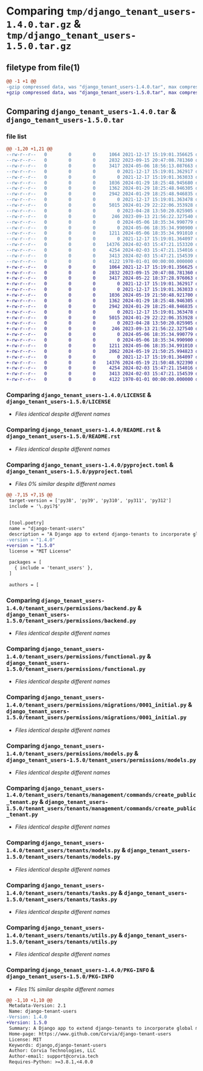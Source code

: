 # Comparing `tmp/django_tenant_users-1.4.0.tar.gz` & `tmp/django_tenant_users-1.5.0.tar.gz`

## filetype from file(1)

```diff
@@ -1 +1 @@
-gzip compressed data, was "django_tenant_users-1.4.0.tar", max compression
+gzip compressed data, was "django_tenant_users-1.5.0.tar", max compression
```

## Comparing `django_tenant_users-1.4.0.tar` & `django_tenant_users-1.5.0.tar`

### file list

```diff
@@ -1,20 +1,21 @@
--rw-r--r--   0        0        0     1064 2021-12-17 15:19:01.356625 django_tenant_users-1.4.0/LICENSE
--rw-r--r--   0        0        0     2832 2023-09-15 20:47:08.781360 django_tenant_users-1.4.0/README.rst
--rw-r--r--   0        0        0     3417 2024-05-06 18:56:13.087663 django_tenant_users-1.4.0/pyproject.toml
--rw-r--r--   0        0        0        0 2021-12-17 15:19:01.362917 django_tenant_users-1.4.0/tenant_users/__init__.py
--rw-r--r--   0        0        0        0 2021-12-17 15:19:01.363033 django_tenant_users-1.4.0/tenant_users/permissions/__init__.py
--rw-r--r--   0        0        0     1036 2024-01-29 18:25:48.945680 django_tenant_users-1.4.0/tenant_users/permissions/backend.py
--rw-r--r--   0        0        0     1362 2024-01-29 18:25:48.946305 django_tenant_users-1.4.0/tenant_users/permissions/functional.py
--rw-r--r--   0        0        0     2942 2024-01-29 18:25:48.946835 django_tenant_users-1.4.0/tenant_users/permissions/migrations/0001_initial.py
--rw-r--r--   0        0        0        0 2021-12-17 15:19:01.363478 django_tenant_users-1.4.0/tenant_users/permissions/migrations/__init__.py
--rw-r--r--   0        0        0     5015 2024-01-29 22:22:06.353928 django_tenant_users-1.4.0/tenant_users/permissions/models.py
--rw-r--r--   0        0        0        0 2023-04-28 13:50:20.025905 django_tenant_users-1.4.0/tenant_users/tenants/__init__.py
--rw-r--r--   0        0        0      246 2023-09-13 21:56:22.327540 django_tenant_users-1.4.0/tenant_users/tenants/apps.py
--rw-r--r--   0        0        0        0 2024-05-06 18:35:34.990779 django_tenant_users-1.4.0/tenant_users/tenants/management/__init__.py
--rw-r--r--   0        0        0        0 2024-05-06 18:35:34.990900 django_tenant_users-1.4.0/tenant_users/tenants/management/commands/__init__.py
--rw-r--r--   0        0        0     1211 2024-05-06 18:35:34.991010 django_tenant_users-1.4.0/tenant_users/tenants/management/commands/create_public_tenant.py
--rw-r--r--   0        0        0        0 2021-12-17 15:19:01.364097 django_tenant_users-1.4.0/tenant_users/tenants/migrations/__init__.py
--rw-r--r--   0        0        0    14376 2024-02-03 15:47:21.153320 django_tenant_users-1.4.0/tenant_users/tenants/models.py
--rw-r--r--   0        0        0     4254 2024-02-03 15:47:21.154016 django_tenant_users-1.4.0/tenant_users/tenants/tasks.py
--rw-r--r--   0        0        0     3413 2024-02-03 15:47:21.154539 django_tenant_users-1.4.0/tenant_users/tenants/utils.py
--rw-r--r--   0        0        0     4122 1970-01-01 00:00:00.000000 django_tenant_users-1.4.0/PKG-INFO
+-rw-r--r--   0        0        0     1064 2021-12-17 15:19:01.356625 django_tenant_users-1.5.0/LICENSE
+-rw-r--r--   0        0        0     2832 2023-09-15 20:47:08.781360 django_tenant_users-1.5.0/README.rst
+-rw-r--r--   0        0        0     3417 2024-05-22 18:37:28.976063 django_tenant_users-1.5.0/pyproject.toml
+-rw-r--r--   0        0        0        0 2021-12-17 15:19:01.362917 django_tenant_users-1.5.0/tenant_users/__init__.py
+-rw-r--r--   0        0        0        0 2021-12-17 15:19:01.363033 django_tenant_users-1.5.0/tenant_users/permissions/__init__.py
+-rw-r--r--   0        0        0     1036 2024-05-19 21:50:48.921700 django_tenant_users-1.5.0/tenant_users/permissions/backend.py
+-rw-r--r--   0        0        0     1362 2024-01-29 18:25:48.946305 django_tenant_users-1.5.0/tenant_users/permissions/functional.py
+-rw-r--r--   0        0        0     2942 2024-01-29 18:25:48.946835 django_tenant_users-1.5.0/tenant_users/permissions/migrations/0001_initial.py
+-rw-r--r--   0        0        0        0 2021-12-17 15:19:01.363478 django_tenant_users-1.5.0/tenant_users/permissions/migrations/__init__.py
+-rw-r--r--   0        0        0     5015 2024-01-29 22:22:06.353928 django_tenant_users-1.5.0/tenant_users/permissions/models.py
+-rw-r--r--   0        0        0        0 2023-04-28 13:50:20.025905 django_tenant_users-1.5.0/tenant_users/tenants/__init__.py
+-rw-r--r--   0        0        0      246 2023-09-13 21:56:22.327540 django_tenant_users-1.5.0/tenant_users/tenants/apps.py
+-rw-r--r--   0        0        0        0 2024-05-06 18:35:34.990779 django_tenant_users-1.5.0/tenant_users/tenants/management/__init__.py
+-rw-r--r--   0        0        0        0 2024-05-06 18:35:34.990900 django_tenant_users-1.5.0/tenant_users/tenants/management/commands/__init__.py
+-rw-r--r--   0        0        0     1211 2024-05-06 18:35:34.991010 django_tenant_users-1.5.0/tenant_users/tenants/management/commands/create_public_tenant.py
+-rw-r--r--   0        0        0     2062 2024-05-19 21:50:25.994823 django_tenant_users-1.5.0/tenant_users/tenants/middleware.py
+-rw-r--r--   0        0        0        0 2021-12-17 15:19:01.364097 django_tenant_users-1.5.0/tenant_users/tenants/migrations/__init__.py
+-rw-r--r--   0        0        0    14376 2024-05-19 21:50:48.922390 django_tenant_users-1.5.0/tenant_users/tenants/models.py
+-rw-r--r--   0        0        0     4254 2024-02-03 15:47:21.154016 django_tenant_users-1.5.0/tenant_users/tenants/tasks.py
+-rw-r--r--   0        0        0     3413 2024-02-03 15:47:21.154539 django_tenant_users-1.5.0/tenant_users/tenants/utils.py
+-rw-r--r--   0        0        0     4122 1970-01-01 00:00:00.000000 django_tenant_users-1.5.0/PKG-INFO
```

### Comparing `django_tenant_users-1.4.0/LICENSE` & `django_tenant_users-1.5.0/LICENSE`

 * *Files identical despite different names*

### Comparing `django_tenant_users-1.4.0/README.rst` & `django_tenant_users-1.5.0/README.rst`

 * *Files identical despite different names*

### Comparing `django_tenant_users-1.4.0/pyproject.toml` & `django_tenant_users-1.5.0/pyproject.toml`

 * *Files 0% similar despite different names*

```diff
@@ -7,15 +7,15 @@
 target-version = ['py38', 'py39', 'py310', 'py311', 'py312']
 include = '\.pyi?$'
 
 
 [tool.poetry]
 name = "django-tenant-users"
 description = "A Django app to extend django-tenants to incorporate global multi-tenant users"
-version = "1.4.0"
+version = "1.5.0"
 license = "MIT License"
 
 packages = [
   { include = 'tenant_users' },
 ]
 
 authors = [
```

### Comparing `django_tenant_users-1.4.0/tenant_users/permissions/backend.py` & `django_tenant_users-1.5.0/tenant_users/permissions/backend.py`

 * *Files identical despite different names*

### Comparing `django_tenant_users-1.4.0/tenant_users/permissions/functional.py` & `django_tenant_users-1.5.0/tenant_users/permissions/functional.py`

 * *Files identical despite different names*

### Comparing `django_tenant_users-1.4.0/tenant_users/permissions/migrations/0001_initial.py` & `django_tenant_users-1.5.0/tenant_users/permissions/migrations/0001_initial.py`

 * *Files identical despite different names*

### Comparing `django_tenant_users-1.4.0/tenant_users/permissions/models.py` & `django_tenant_users-1.5.0/tenant_users/permissions/models.py`

 * *Files identical despite different names*

### Comparing `django_tenant_users-1.4.0/tenant_users/tenants/management/commands/create_public_tenant.py` & `django_tenant_users-1.5.0/tenant_users/tenants/management/commands/create_public_tenant.py`

 * *Files identical despite different names*

### Comparing `django_tenant_users-1.4.0/tenant_users/tenants/models.py` & `django_tenant_users-1.5.0/tenant_users/tenants/models.py`

 * *Files identical despite different names*

### Comparing `django_tenant_users-1.4.0/tenant_users/tenants/tasks.py` & `django_tenant_users-1.5.0/tenant_users/tenants/tasks.py`

 * *Files identical despite different names*

### Comparing `django_tenant_users-1.4.0/tenant_users/tenants/utils.py` & `django_tenant_users-1.5.0/tenant_users/tenants/utils.py`

 * *Files identical despite different names*

### Comparing `django_tenant_users-1.4.0/PKG-INFO` & `django_tenant_users-1.5.0/PKG-INFO`

 * *Files 1% similar despite different names*

```diff
@@ -1,10 +1,10 @@
 Metadata-Version: 2.1
 Name: django-tenant-users
-Version: 1.4.0
+Version: 1.5.0
 Summary: A Django app to extend django-tenants to incorporate global multi-tenant users
 Home-page: https://www.github.com/Corvia/django-tenant-users
 License: MIT
 Keywords: django,django-tenant-users
 Author: Corvia Technologies, LLC
 Author-email: support@corvia.tech
 Requires-Python: >=3.8.1,<4.0.0
```

